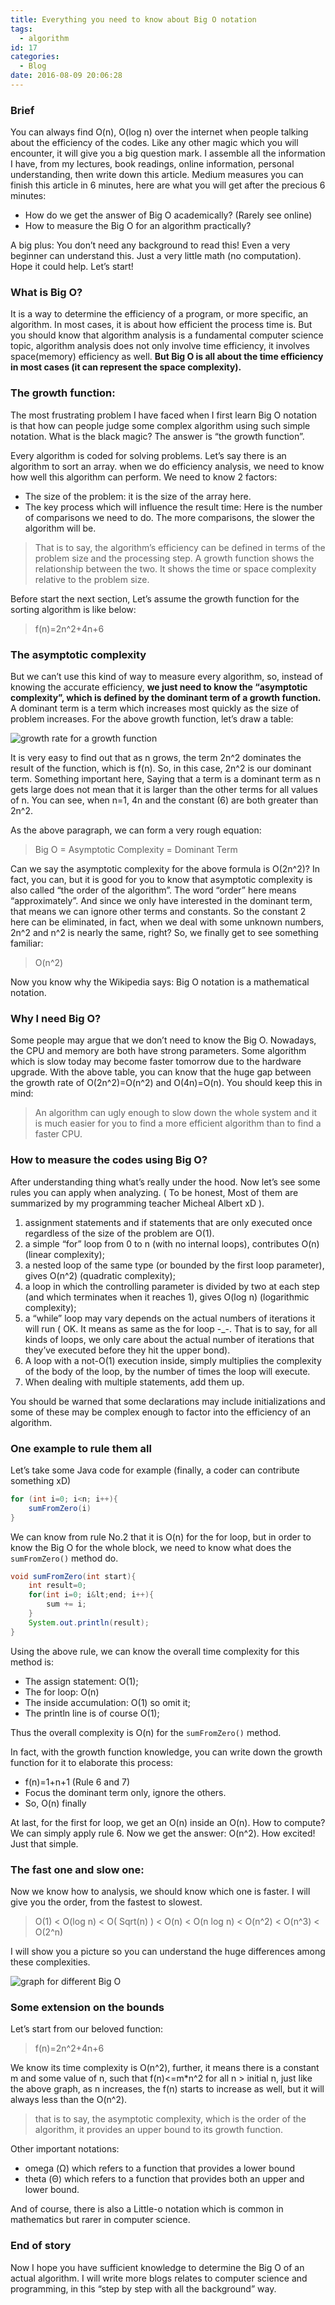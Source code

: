 ```yaml
---
title: Everything you need to know about Big O notation
tags:
  - algorithm
id: 17
categories:
  - Blog
date: 2016-08-09 20:06:28
---
```


### Brief

You can always find O(n), O(log n) over the internet when people talking about the efficiency of the codes. Like any other magic which you will encounter, it will give you a big question mark. I assemble all the information I have, from my lectures, book readings, online information, personal understanding, then write down this article. Medium measures you can finish this article in 6 minutes, here are what you will get after the precious 6 minutes:

*   How do we get the answer of Big O academically? (Rarely see online)
*   How to measure the Big O for an algorithm practically?

A big plus: You don’t need any background to read this! Even a very beginner can understand this. Just a very little math (no computation). Hope it could help. Let’s start!

<!--more-->

### What is Big O?

It is a way to determine the efficiency of a program, or more specific, an algorithm. In most cases, it is about how efficient the process time is. But you should know that algorithm analysis is a fundamental computer science topic, algorithm analysis does not only involve time efficiency, it involves space(memory) efficiency as well. **But Big O is all about the time efficiency in most cases (it can represent the space complexity).**

### The growth function:

The most frustrating problem I have faced when I first learn Big O notation is that how can people judge some complex algorithm using such simple notation. What is the black magic? The answer is “the growth function”.

Every algorithm is coded for solving problems. Let’s say there is an algorithm to sort an array. when we do efficiency analysis, we need to know how well this algorithm can perform. We need to know 2 factors:

*   The size of the problem: it is the size of the array here.
*   The key process which will influence the result time: Here is the number of comparisons we need to do. The more comparisons, the slower the algorithm will be.

> That is to say, the algorithm’s efficiency can be defined in terms of the problem size and the processing step. A growth function shows the relationship between the two. It shows the time or space complexity relative to the problem size.

Before start the next section, Let’s assume the growth function for the sorting algorithm is like below:

> f(n)=2n^2+4n+6

### The asymptotic complexity

But we can’t use this kind of way to measure every algorithm, so, instead of knowing the accurate efficiency, **we just need to know the “asymptotic complexity”, which is defined by the dominant term of a growth function.** A dominant term is a term which increases most quickly as the size of problem increases. For the above growth function, let’s draw a table:

![growth rate for a growth function](https://cdn-images-1.medium.com/max/800/1*G3EDX4tBE8yCBu2zW23mQA.jpeg)

It is very easy to find out that as n grows, the term 2n^2 dominates the result of the function, which is f(n). So, in this case, 2n^2 is our dominant term. Something important here, Saying that a term is a dominant term as n gets large does not mean that it is larger than the other terms for all values of n. You can see, when n=1, 4n and the constant (6) are both greater than 2n^2.

As the above paragraph, we can form a very rough equation:

> Big O = Asymptotic Complexity = Dominant Term

Can we say the asymptotic complexity for the above formula is O(2n^2)? In fact, you can, but it is good for you to know that asymptotic complexity is also called “the order of the algorithm”. The word “order” here means “approximately”. And since we only have interested in the dominant term, that means we can ignore other terms and constants. So the constant 2 here can be eliminated, in fact, when we deal with some unknown numbers, 2n^2 and n^2 is nearly the same, right? So, we finally get to see something familiar:

> O(n^2)

Now you know why the Wikipedia says: Big O notation is a mathematical notation.

### Why I need Big O?

Some people may argue that we don’t need to know the Big O. Nowadays, the CPU and memory are both have strong parameters. Some algorithm which is slow today may become faster tomorrow due to the hardware upgrade. With the above table, you can know that the huge gap between the growth rate of O(2n^2)=O(n^2) and O(4n)=O(n). You should keep this in mind:

> An algorithm can ugly enough to slow down the whole system and it is much easier for you to find a more efficient algorithm than to find a faster CPU.

### How to measure the codes using Big O?

After understanding thing what’s really under the hood. Now let’s see some rules you can apply when analyzing. ( To be honest, Most of them are summarized by my programming teacher Micheal Albert xD ).

1.  assignment statements and if statements that are only executed once regardless of the size of the problem are O(1).
2.  a simple “for” loop from 0 to n (with no internal loops), contributes O(n) (linear complexity);
3.  a nested loop of the same type (or bounded by the first loop parameter), gives O(n^2) (quadratic complexity);
4.  a loop in which the controlling parameter is divided by two at each step (and which terminates when it reaches 1), gives O(log n) (logarithmic complexity);
5.  a “while” loop may vary depends on the actual numbers of iterations it will run ( OK. It means as same as the for loop -\_-. That is to say, for all kinds of loops, we only care about the actual number of iterations that they’ve executed before they hit the upper bond).
6.  A loop with a not-O(1) execution inside, simply multiplies the complexity of the body of the loop, by the number of times the loop will execute.
7.  When dealing with multiple statements, add them up.

You should be warned that some declarations may include initializations and some of these may be complex enough to factor into the efficiency of an algorithm.

### One example to rule them all

Let’s take some Java code for example (finally, a coder can contribute something xD)

```java
for (int i=0; i<n; i++){
    sumFromZero(i)
}
```

We can know from rule No.2 that it is O(n) for the for loop, but in order to know the Big O for the whole block, we need to know what does the `sumFromZero()` method do.

```java
void sumFromZero(int start){
    int result=0;
    for(int i=0; i&lt;end; i++){
        sum += i;
    }
    System.out.println(result);
}
```

Using the above rule, we can know the overall time complexity for this method is:

*   The assign statement: O(1);
*   The for loop: O(n)
*   The inside accumulation: O(1) so omit it;
*   The println line is of course O(1);

Thus the overall complexity is O(n) for the `sumFromZero()` method.

In fact, with the growth function knowledge, you can write down the growth function for it to elaborate this process:

*   f(n)=1+n+1 (Rule 6 and 7)
*   Focus the dominant term only, ignore the others.
*   So, O(n) finally

At last, for the first for loop, we get an O(n) inside an O(n). How to compute? We can simply apply rule 6\. Now we get the answer: O(n^2). How excited! Just that simple.

### The fast one and slow one:

Now we know how to analysis, we should know which one is faster. I will give you the order, from the fastest to slowest.

> O(1) &lt; O(log n) &lt; O( Sqrt(n) ) &lt; O(n) &lt; O(n log n) &lt; O(n^2) &lt; O(n^3) &lt; O(2^n)

I will show you a picture so you can understand the huge differences among these complexities.

![graph for different Big O](https://cdn-images-1.medium.com/max/800/1*wnoU5pp2sKf0ZQbgUFfSJg.jpeg)

### Some extension on the bounds

Let’s start from our beloved function:

> f(n)=2n^2+4n+6

We know its time complexity is O(n^2), further, it means there is a constant m and some value of n, such that f(n)&lt;=m*n^2 for all n &gt; initial n, just like the above graph, as n increases, the f(n) starts to increase as well, but it will always less than the O(n^2).

> that is to say, the asymptotic complexity, which is the order of the algorithm, it provides an upper bound to its growth function.

Other important notations:

*   omega (Ω) which refers to a function that provides a lower bound
*   theta (Θ) which refers to a function that provides both an upper and lower bound.

And of course, there is also a Little-o notation which is common in mathematics but rarer in computer science.

### End of story

Now I hope you have sufficient knowledge to determine the Big O of an actual algorithm.
I will write more blogs relates to computer science and programming, in this “step by step with all the background” way.
